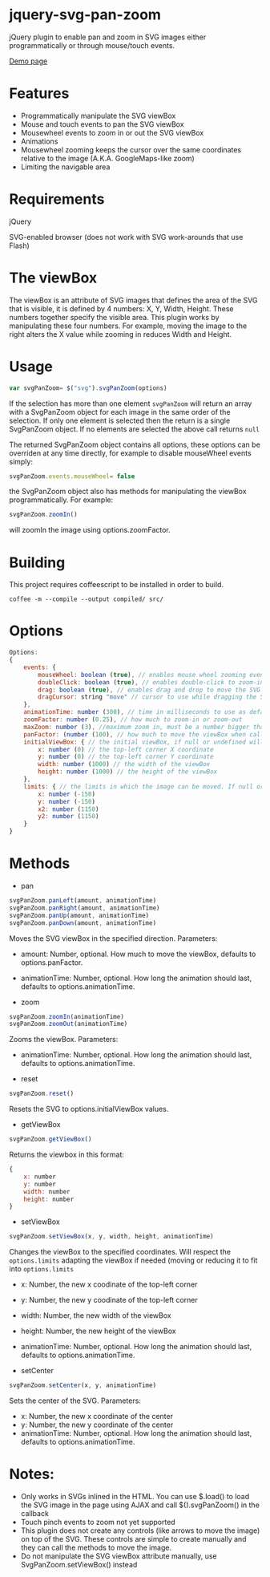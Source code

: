 jquery-svg-pan-zoom
=============

jQuery plugin to enable pan and zoom in SVG images either programmatically or through mouse/touch events.

[Demo page](http://danielhoffmann.github.io/jquery-svg-pan-zoom/)

# Features
 - Programmatically manipulate the SVG viewBox
 - Mouse and touch events to pan the SVG viewBox
 - Mousewheel events to zoom in or out the SVG viewBox
 - Animations
 - Mousewheel zooming keeps the cursor over the same coordinates relative to the image (A.K.A. GoogleMaps-like zoom)
 - Limiting the navigable area

# Requirements

jQuery

SVG-enabled browser (does not work with SVG work-arounds that use Flash)

# The viewBox
The viewBox is an attribute of SVG images that defines the area of the SVG that is visible, it is defined by 4 numbers: X, Y, Width, Height. These numbers together specify the visible area. This plugin works by manipulating these four numbers. For example, moving the image to the right alters the X value while zooming in reduces Width and Height.


# Usage
```javascript
var svgPanZoom= $("svg").svgPanZoom(options)
```

If the selection has more than one element `svgPanZoom` will return an array with a SvgPanZoom object for each image in the same order of the selection. If only one element is selected then the return is a single SvgPanZoom object. If no elements are selected the above call returns `null`

The returned SvgPanZoom object contains all options, these options can be overriden at any time directly, for example to disable mouseWheel events simply:

```javascript
svgPanZoom.events.mouseWheel= false
```


the SvgPanZoom object also has methods for manipulating the viewBox programmatically. For example:

```javascript
svgPanZoom.zoomIn()
```

will zoomIn the image using options.zoomFactor.

# Building
This project requires coffeescript to be installed in order to build.

 `coffee -m --compile --output compiled/ src/`

# Options

```javascript
Options:
{
    events: {
        mouseWheel: boolean (true), // enables mouse wheel zooming events
        doubleClick: boolean (true), // enables double-click to zoom-in events
        drag: boolean (true), // enables drag and drop to move the SVG events
        dragCursor: string "move" // cursor to use while dragging the SVG
    },
    animationTime: number (300), // time in milliseconds to use as default for animations. Set 0 to remove the animation
    zoomFactor: number (0.25), // how much to zoom-in or zoom-out
    maxZoom: number (3), //maximum zoom in, must be a number bigger than 1
    panFactor: (number (100), // how much to move the viewBox when calling .panDirection() methods
    initialViewBox: { // the initial viewBox, if null or undefined will try to use the viewBox set in the svg tag. Also accepts string in the format "X Y Width Height"
        x: number (0) // the top-left corner X coordinate
        y: number (0) // the top-left corner Y coordinate
        width: number (1000) // the width of the viewBox
        height: number (1000) // the height of the viewBox
    },
    limits: { // the limits in which the image can be moved. If null or undefined will use the initialViewBox plus 15% in each direction
        x: number (-150)
        y: number (-150)
        x2: number (1150)
        y2: number (1150)
    }
}
```


# Methods

 - pan

```javascript
svgPanZoom.panLeft(amount, animationTime)
svgPanZoom.panRight(amount, animationTime)
svgPanZoom.panUp(amount, animationTime)
svgPanZoom.panDown(amount, animationTime)
```

Moves the SVG viewBox in the specified direction. Parameters:
 - amount: Number, optional. How much to move the viewBox, defaults to options.panFactor.
 - animationTime: Number, optional. How long the animation should last, defaults to options.animationTime.


 - zoom

```javascript
svgPanZoom.zoomIn(animationTime)
svgPanZoom.zoomOut(animationTime)
```

Zooms the viewBox. Parameters:
 - animationTime: Number, optional. How long the animation should last, defaults to options.animationTime.


 - reset

```javascript
svgPanZoom.reset()
```

Resets the SVG to options.initialViewBox values.

 - getViewBox

```javascript
svgPanZoom.getViewBox()
```

Returns the viewbox in this format:

```javascript
{
    x: number
    y: number
    width: number
    height: number
}
```

 - setViewBox

```javascript
svgPanZoom.setViewBox(x, y, width, height, animationTime)
```

Changes the viewBox to the specified coordinates. Will respect the `options.limits` adapting the viewBox if needed (moving or reducing it to fit into `options.limits`
 - x: Number, the new x coodinate of the top-left corner
 - y: Number, the new y coodinate of the top-left corner
 - width: Number, the new width of the viewBox
 - height: Number, the new height of the viewBox
 - animationTime: Number, optional. How long the animation should last, defaults to options.animationTime.

 - setCenter

```javascript
svgPanZoom.setCenter(x, y, animationTime)
```

Sets the center of the SVG. Parameters:
 - x: Number, the new x coordinate of the center
 - y: Number, the new y coordinate of the center
 - animationTime: Number, optional. How long the animation should last, defaults to options.animationTime.




# Notes:

 - Only works in SVGs inlined in the HTML. You can use $.load() to load the SVG image in the page using AJAX and call $().svgPanZoom() in the callback
 - Touch pinch events to zoom not yet supported
 - This plugin does not create any controls (like arrows to move the image) on top of the SVG. These controls are simple to create manually and they can call the methods to move the image.
 - Do not manipulate the SVG viewBox attribute manually, use SvgPanZoom.setViewBox() instead
